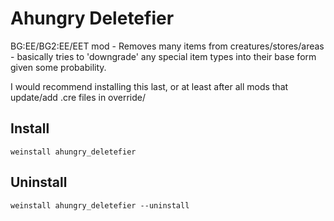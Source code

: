 # Ahungry Deletefier

BG:EE/BG2:EE/EET mod - Removes many items from
creatures/stores/areas - basically tries to 'downgrade' any special
item types into their base form given some probability.

I would recommend installing this last, or at least after all mods
that update/add .cre files in override/

## Install

```
weinstall ahungry_deletefier
```

## Uninstall

```
weinstall ahungry_deletefier --uninstall
```
